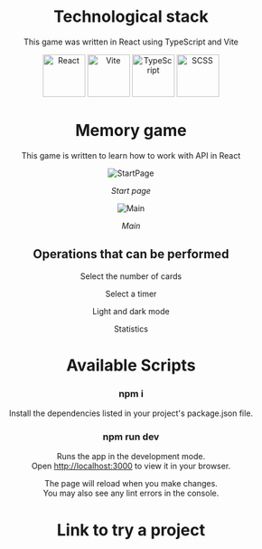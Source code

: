 <div align="center">

# Technological stack

This game was written in React using TypeScript and Vite

<img src="https://cdn.freebiesupply.com/logos/large/2x/react-1-logo-png-transparent.png" alt="React" width="75" height="75" style="object-fit: cover;">
<img src="https://upload.wikimedia.org/wikipedia/commons/f/f1/Vitejs-logo.svg" alt="Vite" width="75" height="75" style="object-fit: cover">
<img src="https://static-00.iconduck.com/assets.00/typescript-icon-icon-1024x1024-vh3pfez8.png" alt="TypeScript" width="75" height="75" style="object-fit: cover;">
<img src="https://cdn-icons-png.flaticon.com/512/5968/5968358.png" alt="SCSS" width="75" height="75" style="object-fit: cover;">

# Memory game

This game is written to learn how to work with API in React

![StartPage](https://docs.google.com/uc?id=1Skh_EluLRLRzFHrDdcjnZXZGXKcNiqI_)

<i>Start page</i>

![Main](https://docs.google.com/uc?id=1YgVwlZZQG8zdJ9BvgTbDoNlSTAlHXs1t)

<i>Main</i>

## Operations that can be performed

<p>Select the number of cards</p>
<p>Select a timer</p>
<p>Light and dark mode</p>
<p>Statistics</p>

# Available Scripts

### npm i

Install the dependencies listed in your project's package.json file.

### npm run dev

Runs the app in the development mode.\
Open [http://localhost:3000](http://localhost:3000) to view it in your browser.

The page will reload when you make changes.\
You may also see any lint errors in the console.

# Link to try a project

</div>

